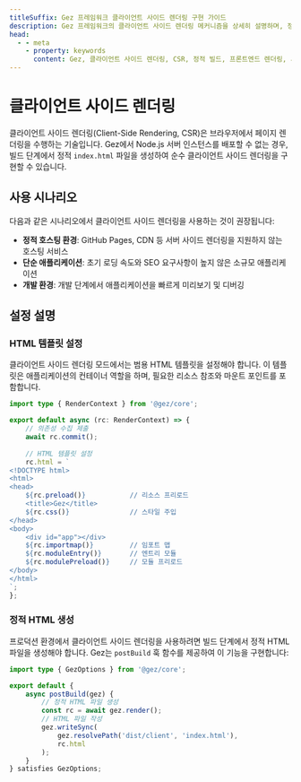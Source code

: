 ```yaml
---
titleSuffix: Gez 프레임워크 클라이언트 사이드 렌더링 구현 가이드
description: Gez 프레임워크의 클라이언트 사이드 렌더링 메커니즘을 상세히 설명하며, 정적 빌드, 배포 전략 및 모범 사례를 포함하여 서버리스 환경에서 효율적인 프론트엔드 렌더링을 구현하는 방법을 안내합니다.
head:
  - - meta
    - property: keywords
      content: Gez, 클라이언트 사이드 렌더링, CSR, 정적 빌드, 프론트엔드 렌더링, 서버리스 배포, 성능 최적화
---
```


# 클라이언트 사이드 렌더링

클라이언트 사이드 렌더링(Client-Side Rendering, CSR)은 브라우저에서 페이지 렌더링을 수행하는 기술입니다. Gez에서 Node.js 서버 인스턴스를 배포할 수 없는 경우, 빌드 단계에서 정적 `index.html` 파일을 생성하여 순수 클라이언트 사이드 렌더링을 구현할 수 있습니다.

## 사용 시나리오

다음과 같은 시나리오에서 클라이언트 사이드 렌더링을 사용하는 것이 권장됩니다:

- **정적 호스팅 환경**: GitHub Pages, CDN 등 서버 사이드 렌더링을 지원하지 않는 호스팅 서비스
- **단순 애플리케이션**: 초기 로딩 속도와 SEO 요구사항이 높지 않은 소규모 애플리케이션
- **개발 환경**: 개발 단계에서 애플리케이션을 빠르게 미리보기 및 디버깅

## 설정 설명

### HTML 템플릿 설정

클라이언트 사이드 렌더링 모드에서는 범용 HTML 템플릿을 설정해야 합니다. 이 템플릿은 애플리케이션의 컨테이너 역할을 하며, 필요한 리소스 참조와 마운트 포인트를 포함합니다.

```ts title="src/entry.server.ts"
import type { RenderContext } from '@gez/core';

export default async (rc: RenderContext) => {
    // 의존성 수집 제출
    await rc.commit();
    
    // HTML 템플릿 설정
    rc.html = `
<!DOCTYPE html>
<html>
<head>
    ${rc.preload()}           // 리소스 프리로드
    <title>Gez</title>
    ${rc.css()}               // 스타일 주입
</head>
<body>
    <div id="app"></div>
    ${rc.importmap()}         // 임포트 맵
    ${rc.moduleEntry()}       // 엔트리 모듈
    ${rc.modulePreload()}     // 모듈 프리로드
</body>
</html>
`;
};
```

### 정적 HTML 생성

프로덕션 환경에서 클라이언트 사이드 렌더링을 사용하려면 빌드 단계에서 정적 HTML 파일을 생성해야 합니다. Gez는 `postBuild` 훅 함수를 제공하여 이 기능을 구현합니다:

```ts title="src/entry.node.ts"
import type { GezOptions } from '@gez/core';

export default {
    async postBuild(gez) {
        // 정적 HTML 파일 생성
        const rc = await gez.render();
        // HTML 파일 작성
        gez.writeSync(
            gez.resolvePath('dist/client', 'index.html'),
            rc.html
        );
    }
} satisfies GezOptions;
```